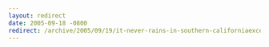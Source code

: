 ```yaml
---
layout: redirect
date: 2005-09-18 -0800
redirect: /archive/2005/09/19/it-never-rains-in-southern-californiaexcept-today.aspx/
---
```

